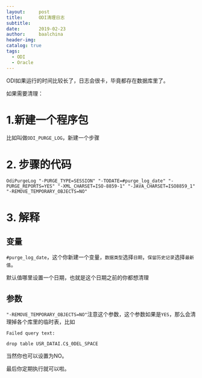 ```yaml
---
layout:     post
title:      ODI清理日志
subtitle:   
date:       2019-02-23
author:     baalchina
header-img:
catalog: true
tags:
  - ODI
  - Oracle
---
```


ODI如果运行的时间比较长了，日志会很卡，毕竟都存在数据库里了。

如果需要清理：

# 1.新建一个程序包

比如叫做`ODI_PURGE_LOG`，新建一个步骤

# 2. 步骤的代码
```
OdiPurgeLog "-PURGE_TYPE=SESSION" "-TODATE=#purge_log_date" "-PURGE_REPORTS=YES" "-XML_CHARSET=ISO-8859-1" "-JAVA_CHARSET=ISO8859_1" "-REMOVE_TEMPORARY_OBJECTS=NO"
```

# 3. 解释

## 变量

`#purge_log_date`，这个你新建一个变量，`数据类型`选择`日期`，`保留历史记录`选择`最新值`。

默认值哪里设置一个日期，也就是这个日期之前的你都想清理

## 参数
```"-REMOVE_TEMPORARY_OBJECTS=NO"```注意这个参数，这个参数如果是`YES`，那么会清理掉各个库里的临时表，比如
```
Failed query text:

drop table USR_DATAI.C$_0DEL_SPACE
```

当然你也可以设置为NO。

最后你定期执行就可以啦。